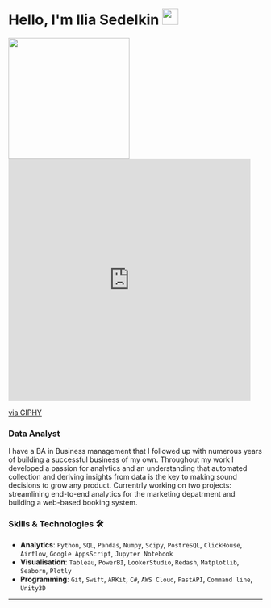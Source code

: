 # Hello, I'm Ilia Sedelkin <img src="https://github.com/blackcater/blackcater/raw/main/images/Hi.gif" height="32"/></h1>

<img src="https://media1.giphy.com/media/v1.Y2lkPTc5MGI3NjExNWRua3d3bWoybGNxYXB4YmN4enQxeHIycmo2OXhhNWJ2bXo4NWl0byZlcD12MV9pbnRlcm5hbF9naWZfYnlfaWQmY3Q9Zw/FSzLVme5Y3n3LMOiqP/giphy.gif" width="240" height="240">

<div align="left">
<iframe src="https://giphy.com/embed/FSzLVme5Y3n3LMOiqP" width="480" height="480" frameBorder="0" class="giphy-embed" allowFullScreen></iframe><p><a href="https://giphy.com/gifs/data-spicy-FSzLVme5Y3n3LMOiqP">via GIPHY</a></p>
</div>

### Data Analyst

I have a BA in Business management that I followed up with numerous years of building a successful business of my own. Throughout my work I developed a passion for analytics and an understanding that automated collection and deriving insights from data is the key to making sound decisions to grow any product. Currentrly working on two projects: streamlining end-to-end analytics for the marketing depatrment and building a web-based booking system.

### Skills & Technologies :hammer_and_wrench:

- **Analytics**: `Python`, `SQL`, `Pandas`, `Numpy`, `Scipy`, `PostreSQL`, `ClickHouse`, `Airflow`, `Google AppsScript`, `Jupyter Notebook`
- **Visualisation**: `Tableau`, `PowerBI`, `LookerStudio`, `Redash`, `Matplotlib`, `Seaborn`, `Plotly`
- **Programming**: `Git`, `Swift`, `ARKit`, `C#`, `AWS Cloud`, `FastAPI`, `Command line`, `Unity3D`
---




<!--
**iliasedelkin/iliasedelkin** is a ✨ _special_ ✨ repository because its `README.md` (this file) appears on your GitHub profile.

Here are some ideas to get you started:

- 🔭 I’m currently working on ...
- 🌱 I’m currently learning ...
- 👯 I’m looking to collaborate on ...
- 🤔 I’m looking for help with ...
- 💬 Ask me about ...
- 📫 How to reach me: ...
- 😄 Pronouns: ...
- ⚡ Fun fact: ...
-->
